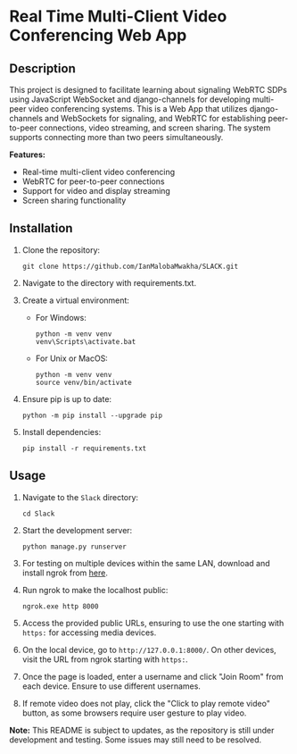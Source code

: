 # Real Time Multi-Client Video Conferencing Web App

## Description

This project is designed to facilitate learning about signaling WebRTC SDPs using JavaScript WebSocket and django-channels for developing multi-peer video conferencing systems. This is a Web App that utilizes django-channels and WebSockets for signaling, and WebRTC for establishing peer-to-peer connections, video streaming, and screen sharing. The system supports connecting more than two peers simultaneously.

**Features:**
- Real-time multi-client video conferencing
- WebRTC for peer-to-peer connections
- Support for video and display streaming
- Screen sharing functionality

## Installation

1. Clone the repository:
    ```
    git clone https://github.com/IanMalobaMwakha/SLACK.git
    ```

2. Navigate to the directory with requirements.txt.

3. Create a virtual environment:
    - For Windows:
        ```
        python -m venv venv
        venv\Scripts\activate.bat
        ```
    - For Unix or MacOS:
        ```
        python -m venv venv
        source venv/bin/activate
        ```

4. Ensure pip is up to date:
    ```
    python -m pip install --upgrade pip
    ```

5. Install dependencies:
    ```
    pip install -r requirements.txt
    ```

## Usage

1. Navigate to the `Slack` directory:
    ```
    cd Slack
    ```

2. Start the development server:
    ```
    python manage.py runserver
    ```

3. For testing on multiple devices within the same LAN, download and install ngrok from [here](https://ngrok.com/download).

4. Run ngrok to make the localhost public:
    ```
    ngrok.exe http 8000
    ```

5. Access the provided public URLs, ensuring to use the one starting with `https:` for accessing media devices.

6. On the local device, go to `http://127.0.0.1:8000/`. On other devices, visit the URL from ngrok starting with `https:`.

7. Once the page is loaded, enter a username and click "Join Room" from each device. Ensure to use different usernames.

8. If remote video does not play, click the "Click to play remote video" button, as some browsers require user gesture to play video.

**Note:**
This README is subject to updates, as the repository is still under development and testing. Some issues may still need to be resolved.

